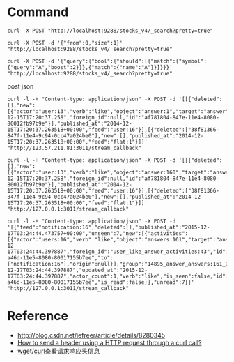 # Command

```
curl -X POST "http://localhost:9288/stocks_v4/_search?pretty=true"
```

```
curl -X POST -d '{"from":0,"size":1}' "http://localhost:9288/stocks_v4/_search?pretty=true"
```

```
curl -X POST -d '{"query":{"bool":{"should":[{"match":{"symbol":{"query":"A","boost":2}}},{"match":{"name":"A"}}]}}}' "http://localhost:9288/stocks_v4/_search?pretty=true"
```

post json
```
curl -l -H "Content-type: application/json" -X POST -d '[[{"deleted":[],"new":[{"actor":"user:13","verb":"like","object":"answer:1","target":"answer","time":"2014-12-15T17:20:37.258","foreign_id":null,"id":"af781804-847e-11e4-8080-80012fb97b9e"}],"published_at":"2014-12-15T17:20:37.263518+00:00","feed":"user:16"}],[{"deleted":["38f81366-847f-11e4-9c94-0cc47a024be0"],"new":[],"published_at":"2014-12-15T17:20:37.263518+00:00","feed":"flat:1"}]]' "http://123.57.211.81:3011/stream_callback"
```

```
curl -l -H "Content-type: application/json" -X POST -d '[[{"deleted":[],"new":[{"actor":"user:13","verb":"like","object":"answer:160","target":"answer","time":"2014-12-15T17:20:37.258","foreign_id":null,"id":"af781804-847e-11e4-8080-80012fb97b9e"}],"published_at":"2014-12-15T17:20:37.263518+00:00","feed":"user:16"}],[{"deleted":["38f81366-847f-11e4-9c94-0cc47a024be0"],"new":[],"published_at":"2014-12-15T17:20:37.263518+00:00","feed":"flat:1"}]]' "http://127.0.0.1:3011/stream_callback"
```

```
curl -l -H "Content-type: application/json" -X POST -d '[{"feed":"notification:16","deleted":[],"published_at":"2015-12-17T03:24:44.473757+00:00","unseen":7,"new":[{"activities":[{"actor":"users:16","verb":"like","object":"answers:161","target":"answer","time":"2015-12-17T03:24:44.397887","foreign_id":"user_like_answer_activities:43","id":"b7a31c76-a46d-11e5-8080-80017155b7ee","to":["notification:16"],"origin":null}],"group":"14895_answer_answers:161_03","activity_count":1,"created_at":"2015-12-17T03:24:44.397887","updated_at":"2015-12-17T03:24:44.397887","actor_count":1,"verb":"like","is_seen":false,"id":"b7a31c76-a46d-11e5-8080-80017155b7ee","is_read":false}],"unread":7}]' "http://127.0.0.1:3011/stream_callback"
```

# Reference

 - http://blog.csdn.net/iefreer/article/details/8280345
 - [How to send a header using a HTTP request through a curl call?](http://stackoverflow.com/questions/356705/how-to-send-a-header-using-a-http-request-through-a-curl-call)
 - [wget/curl查看请求响应头信息](http://www.tuicool.com/articles/A7BRny)